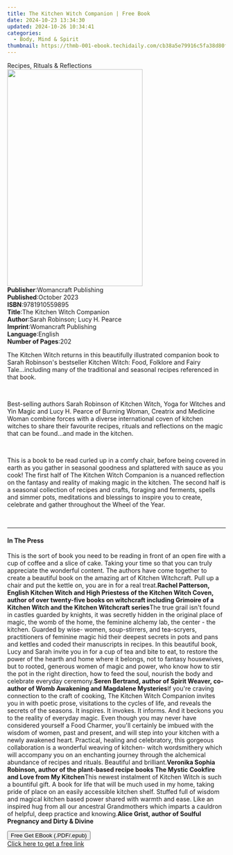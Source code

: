 ```yaml
---
title: The Kitchen Witch Companion | Free Book
date: 2024-10-23 13:34:30
updated: 2024-10-26 10:34:41
categories:
  - Body, Mind & Spirit
thumbnail: https://thmb-001-ebook.techidaily.com/cb38a5e79916c5fa38d80fd7ee1e9afd4dd10dd1fed5a47223bb2ad54781c3ee.jpg
---
```

<main id="book-container">
  <div class="flex flex-col">
    <div class="book-brief flex-1 py-6 px-4 sm:p-6 md:py-10 md:px-8">
      <!-- brief-->
      <div class="book-brief-main">Recipes, Rituals & Reflections</div>
    </div>
    <div
      class="book-meta-info flex-1 grid gap-4 col-start-1 col-end-3 row-start-1 sm:mb-6 sm:grid-cols-4 lg:gap-6 lg:col-start-2 lg:row-end-6 lg:row-span-6 lg:mb-0"
    >
      <div
        class="book-meta-info-left place-content-center mt-4 p-4 text-sm leading-6 col-start-2 col-span-2 dark:text-slate-400"
      >
        <img
          class="w-full h-500 object-cover rounded-lg sm:h-255 sm:col-span-2 lg:col-span-full"
          src="https://img-001-ebook.techidaily.com/3a99060a3daaa8e022d9c22072d9d36e7cf2ae1a87add4d689d7e2b8676c1a8c.jpg"
          alt=""
          width="312"
          height="500"
        />
      </div>
      <div
        class="book-meta-info-right mt-2 col-start-1 row-start-2 col-span-3 self-center"
      >
        <!-- meta data  -->
        <div class="flex flex-col px-4 md:px-8">
          <div class="flex-1">
            <strong>Publisher</strong>:<span class="px-2"
              >Womancraft Publishing</span
            >
          </div>
          <div class="flex-1">
            <strong>Published</strong>:<span class="px-2">October 2023</span>
          </div>
          <div class="flex-1">
            <strong>ISBN</strong>:<span class="px-2">9781910559895</span>
          </div>
          <div class="flex-1">
            <strong>Title</strong>:<span class="px-2"
              >The Kitchen Witch Companion</span
            >
          </div>
          <div class="flex-1">
            <strong>Author</strong>:<span class="px-2"
              >Sarah Robinson; Lucy H. Pearce</span
            >
          </div>
          <div class="flex-1">
            <strong>Imprint</strong>:<span class="px-2"
              >Womancraft Publishing</span
            >
          </div>
          <div class="flex-1">
            <strong>Language</strong>:<span class="px-2">English</span>
          </div>
          <div class="flex-1">
            <strong>Number of Pages</strong>:<span class="px-2">202</span>
          </div>
        </div>
      </div>
    </div>
    <div class="book-description flex-1 py-6 px-4 sm:p-6 md:py-10 md:px-8">
      <div class="book-description-main">
        <div accordion-content="" id="description">
          <p>
            The Kitchen Witch returns in this beautifully illustrated companion
            book to Sarah Robinson's bestseller Kitchen Witch: Food, Folklore
            and Fairy Tale...including many of the traditional and seasonal
            recipes referenced in that book.
          </p>
          <p><br /></p>
          <p>
            Best-selling authors Sarah Robinson of Kitchen Witch, Yoga for
            Witches and Yin Magic and Lucy H. Pearce of Burning Woman, Creatrix
            and Medicine Woman combine forces with a diverse international coven
            of kitchen witches to share their favourite recipes, rituals and
            reflections on the magic that can be found...and made in the
            kitchen.
          </p>
          <p><br /></p>
          <p>
            This is a book to be read curled up in a comfy chair, before being
            covered in earth as you gather in seasonal goodness and splattered
            with sauce as you cook! The first half of The Kitchen Witch
            Companion is a nuanced reflection on the fantasy and reality of
            making magic in the kitchen. The second half is a seasonal
            collection of recipes and crafts, foraging and ferments, spells and
            simmer pots, meditations and blessings to inspire you to create,
            celebrate and gather throughout the Wheel of the Year.
          </p>
          <p><br /></p>
        </div>
        <div class="accordion-fader"></div>
      </div>
    </div>
    <div class="book-excerpts flex-1 py-6 px-4 sm:p-6 md:py-10 md:px-8">
      <!-- excerpts-->
      <div class="book-excerpts-main">
        <hr />
        <h4 class="placeholder placeholder-heading">
          <span>In The Press</span>
        </h4>
        <p></p>
        <p>
          This is the sort of book you need to be reading in front of an open
          fire with a cup of coffee and a slice of cake. Taking your time so
          that you can truly appreciate the wonderful content. The authors have
          come together to create a beautiful book on the amazing art of Kitchen
          Witchcraft. Pull up a chair and put the kettle on, you are in for a
          real treat.<strong
            >Rachel Patterson, English Kitchen Witch and High Priestess of the
            Kitchen Witch Coven, author of over twenty-five books on witchcraft
            including Grimoire of a Kitchen Witch and the Kitchen Witchcraft
            series</strong
          >The true grail isn't found in castles guarded by knights, it was
          secretly hidden in the original place of magic, the womb of the home,
          the feminine alchemy lab, the center - the kitchen. Guarded by wise-
          women, soup-stirrers, and tea-scryers, practitioners of feminine magic
          hid their deepest secrets in pots and pans and kettles and coded their
          manuscripts in recipes. In this beautiful book, Lucy and Sarah invite
          you in for a cup of tea and bite to eat, to restore the power of the
          hearth and home where it belongs, not to fantasy housewives, but to
          rooted, generous women of magic and power, who know how to stir the
          pot in the right direction, how to feed the soul, nourish the body and
          celebrate everyday ceremony.<strong
            >Seren Bertrand, author of Spirit Weaver, co-author of Womb
            Awakening and Magdalene Mysteries</strong
          >If you're craving connection to the craft of cooking, The Kitchen
          Witch Companion invites you in with poetic prose, visitations to the
          cycles of life, and reveals the secrets of the seasons. It inspires.
          It invokes. It informs. And it beckons you to the reality of everyday
          magic. Even though you may never have considered yourself a Food
          Charmer, you'll certainly be imbued with the wisdom of women, past and
          present, and will step into your kitchen with a newly awakened heart.
          Practical, healing and celebratory, this gorgeous collaboration is a
          wonderful weaving of kitchen- witch wordsmithery which will accompany
          you on an enchanting journey through the alchemical abundance of
          recipes and rituals. Beautiful and brilliant.<strong
            >Veronika Sophia Robinson, author of the plant-based recipe books
            The Mystic Cookfire and Love from My Kitchen</strong
          >This newest instalment of Kitchen Witch is such a bountiful gift. A
          book for life that will be much used in my home, taking pride of place
          on an easily accessible kitchen shelf. Stuffed full of wisdom and
          magical kitchen based power shared with warmth and ease. Like an
          inspired hug from all our ancestral Grandmothers which imparts a
          cauldron of helpful, deep practice and knowing.<strong
            >Alice Grist, author of Soulful Pregnancy and Dirty &amp;
            Divine</strong
          >
        </p>
        <p></p>
      </div>
    </div>
    <div
      class="book-about-author flex-1 py-6 px-4 sm:p-6 md:py-10 md:px-8"
    ></div>
    <div class="book-free-get flex-1 py-6 px-4 sm:p-6 md:py-10 md:px-8">
      <button
        id="btn-free-get"
        class="bg-blue-500 hover:bg-blue-700 text-white font-bold py-2 px-4 rounded"
      >
        Free Get EBook (.PDF/.epub)
      </button>
      <div id="countdown-display" class="px-2 text-lg mt-2"></div>
      <a
        id="free-link"
        class="hidden bg-blue-500 hover:bg-blue-700 text-white font-bold py-2 px-4 rounded"
        href="https://www.ebooks.com/en-us/book/211133035/the-kitchen-witch-companion/sarah-robinson/"
        target="_blank"
        >Click here to get a free link</a
      >
    </div>
    <script>
      let countdownTime = 0;
      let countdownInterval = null;
      document
        .getElementById('btn-free-get')
        .addEventListener('click', startCountdown);
      function startCountdown() {
        countdownTime = new Date().getTime() + 60000 * 3;
        countdownInterval = setInterval(updateCountdown, 1000);
        document.getElementById('btn-free-get').disabled = true;
        document
          .getElementById('btn-free-get')
          .classList.add('bg-gray-500', 'cursor-not-allowed');
      }
      function updateCountdown() {
        let currentTime = new Date().getTime();
        let timeLeft = countdownTime - currentTime;
        let secondsLeft = Math.floor(timeLeft / 1000);
        document.getElementById('countdown-display').innerHTML =
          `Remaining time: ${secondsLeft} seconds.`;
        if (secondsLeft <= 0) {
          clearInterval(countdownInterval);
          document.getElementById('btn-free-get').classList.add('hidden');
          document.getElementById('free-link').classList.remove('hidden');
          document.getElementById('countdown-display').innerHTML = '';
        }
      }
    </script>
  </div>
</main>
